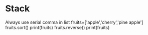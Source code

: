 # Stack
Always use serial comma in list
fruits=['apple','cherry','pine apple']
fruits.sort()
print(fruits)
fruits.reverse()
print(fruits)
